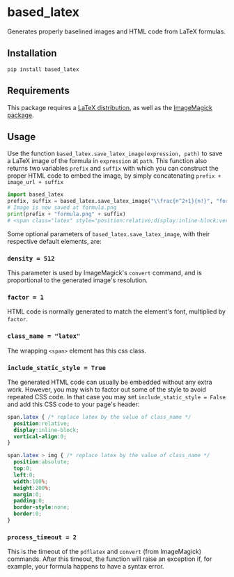 # based_latex

Generates properly baselined images and HTML code from LaTeX formulas.

## Installation

```
pip install based_latex
```

## Requirements

This package requires a [LaTeX distribution](https://www.latex-project.org/), as well as the [ImageMagick package](https://imagemagick.org/).

## Usage

Use the function `based_latex.save_latex_image(expression, path)` to save a LaTeX image of the formula in `expression` at `path`. This function also returns two variables `prefix` and `suffix` with which you can construct the proper HTML code to embed the image, by simply concatenating `prefix + image_url + suffix`

```python
import based_latex
prefix, suffix = based_latex.save_latex_image("\\frac{n^2+1}{n!}", "formula.png")
# Image is now saved at formula.png
print(prefix + "formula.png" + suffix)
# <span class="latex" style="position:relative;display:inline-block;vertical-align:0;width:2.125em;height:1.1406em;margin-bottom:0.4062em;"><img style="position:absolute;top:0;left:0;width:100%;height:200%;margin:0;padding:0;border-style:none;border:0;" src="formula.png"/></span>
```

Some optional parameters of `based_latex.save_latex_image`, with their respective default elements, are:

### `density = 512`
This parameter is used by ImageMagick's `convert` command, and is proportional to the generated image's resolution.

### `factor = 1`
HTML code is normally generated to match the element's font, multiplied by `factor`.

### `class_name = "latex"`
The wrapping `<span>` element has this css class.

### `include_static_style = True`
The generated HTML code can usually be embedded without any extra work. However, you may wish to factor out some of the style to avoid repeated CSS code. In that case you may set `include_static_style = False` and add this CSS code to your page's header:
```css
span.latex { /* replace latex by the value of class_name */
  position:relative;
  display:inline-block;
  vertical-align:0;
}

span.latex > img { /* replace latex by the value of class_name */
  position:absolute;
  top:0;
  left:0;
  width:100%;
  height:200%;
  margin:0;
  padding:0;
  border-style:none;
  border:0;
}
```

### `process_timeout = 2`
This is the timeout of the `pdflatex` and `convert` (from ImageMagick) commands. After this timeout, the function will raise an exception if, for example, your formula happens to have a syntax error.